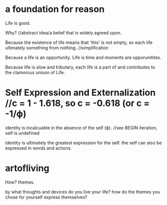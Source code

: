 
# a foundation for reason
Life is good.

Why? //abstract idea/a belief that is widely agreed upon. 

Because the existence of life means that 'this' is not empty, so each life ultimately something from nothing. //simplification

Because a life is an opportunity. Life is time and moments are opporunitites.

Because life is slow and tributary, each life is a part of and contributes to the clamorous unison of Life.


# Self Expression and Externalization //c = 1 - 1.618, so c = -0.618 (or c = -1/ϕ)
identity is incalcuable in the absence of the self (ϕ). //see BEGIN iteration, self is undefined

identity is ultimately the greatest expression for the self. the self can also be expressed in words and actions.

# artofliving
How? themes. 

by what thoughts and devices do you live your life? how do the themes you chose for yourself express themselves?
